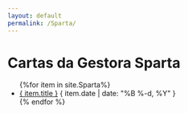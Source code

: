 ```yaml
---
layout: default
permalink: /Sparta/
---
```


<h1>Cartas da Gestora Sparta</h1>
<ul>
{%for item in site.Sparta%}
  <li>
    <a href="{ site.baseurl }{ item.url }">{ item.title }</a>
    <span>{ item.date | date: "%B %-d, %Y" }</span>
  </li>
    {% endfor %}
</ul>